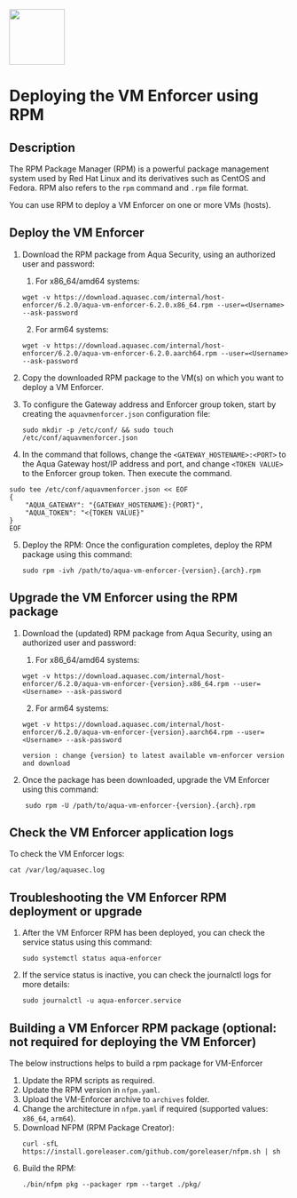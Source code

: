 <img src="https://avatars3.githubusercontent.com/u/12783832?s=200&v=4" height="100" width="100" />

# Deploying the VM Enforcer using RPM

## Description
The RPM Package Manager (RPM) is a powerful package management system used by Red Hat Linux and its derivatives such as CentOS and Fedora. RPM also refers to the `rpm` command and `.rpm` file format. 

You can use RPM to deploy a VM Enforcer on one or more VMs (hosts).

## Deploy the VM Enforcer

1. Download the RPM package from Aqua Security, using an authorized user and password:
   1. For x86_64/amd64 systems:
    ```shell
    wget -v https://download.aquasec.com/internal/host-enforcer/6.2.0/aqua-vm-enforcer-6.2.0.x86_64.rpm --user=<Username> --ask-password
    ```
   2. For arm64 systems:
    ```shell
    wget -v https://download.aquasec.com/internal/host-enforcer/6.2.0/aqua-vm-enforcer-6.2.0.aarch64.rpm --user=<Username> --ask-password
    ```

2. Copy the downloaded RPM package to the VM(s) on which you want to deploy a VM Enforcer.

3. To configure the Gateway address and Enforcer group token, start by creating the `aquavmenforcer.json` configuration file:
    ```shell
    sudo mkdir -p /etc/conf/ && sudo touch /etc/conf/aquavmenforcer.json
    ```

4. In the command that follows, change the `<GATEWAY_HOSTENAME>:<PORT>` to the Aqua Gateway host/IP address and port, and change `<TOKEN VALUE>` to the Enforcer group token.
Then execute the command.
```shell
sudo tee /etc/conf/aquavmenforcer.json << EOF
{
    "AQUA_GATEWAY": "{GATEWAY_HOSTENAME}:{PORT}",
    "AQUA_TOKEN": "<{TOKEN VALUE}"
}
EOF
```

5. Deploy the RPM: Once the configuration completes, deploy the RPM package using this command:

    ```shell
    sudo rpm -ivh /path/to/aqua-vm-enforcer-{version}.{arch}.rpm
    ```

## Upgrade the VM Enforcer using the RPM package

1. Download the (updated) RPM package from Aqua Security, using an authorized user and password:
   1. For x86_64/amd64 systems:
    ```shell
    wget -v https://download.aquasec.com/internal/host-enforcer/6.2.0/aqua-vm-enforcer-{version}.x86_64.rpm --user=<Username> --ask-password
    ```
   2. For arm64 systems:
    ```shell
    wget -v https://download.aquasec.com/internal/host-enforcer/6.2.0/aqua-vm-enforcer-{version}.aarch64.rpm --user=<Username> --ask-password
    ```

    `version : change {version} to latest available vm-enforcer version and download`

2. Once the package has been downloaded, upgrade the VM Enforcer using this command:

```shell
    sudo rpm -U /path/to/aqua-vm-enforcer-{version}.{arch}.rpm
```

## Check the VM Enforcer application logs

To check the VM Enforcer logs:
  ```shell
  cat /var/log/aquasec.log
  ```

## Troubleshooting the VM Enforcer RPM deployment or upgrade

1. After the VM Enforcer RPM has been deployed, you can check the service status using this command:
    ```shell
    sudo systemctl status aqua-enforcer
    ```

2. If the service status is inactive, you can check the journalctl logs for more details:
    ```shell
    sudo journalctl -u aqua-enforcer.service
    ```

## Building a VM Enforcer RPM package (optional: not required for deploying the VM Enforcer)
The below instructions helps to build a rpm package for VM-Enforcer
1. Update the RPM scripts as required.
2. Update the RPM version in `nfpm.yaml`.
3. Upload the VM-Enforcer archive to `archives` folder.
4. Change the architecture in `nfpm.yaml` if required (supported values: `x86_64`, `arm64`).
5. Download NFPM (RPM Package Creator):
    ```shell
    curl -sfL https://install.goreleaser.com/github.com/goreleaser/nfpm.sh | sh
    ```
6. Build the RPM:
    ```shell
    ./bin/nfpm pkg --packager rpm --target ./pkg/
    ```